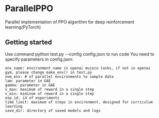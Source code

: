 # ParallelPPO
Parallel implementation of PPO algorithm for deep reinforcement learning(PyTorch)
## Getting started
  Use command python test.py --config config.json to run code
  You need to specify parameters in config.json:
  
    env_name: environment name in openai mujoco tasks, if not in openai gym, please change make_env() in test.py
    num_env: # of parallel environments to sample data
    lam: parameter in GAE
    gamma: parameter in GAE
    v_max: maximum of reward in a single step
    v_min: miminum of reward in a single step
    exp_id: id of experiments
    time_limit: maximum of steps in environment, designed for curriculum learning
    save_dir: directory of saved models and logs
